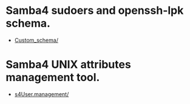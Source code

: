
Samba4 sudoers and openssh-lpk schema.
=======================================
* <a href="Custom_schema">Custom_schema/</a>

Samba4 UNIX attributes management tool.
=======================================
* <a href="s4User.management">s4User.management/</a>

